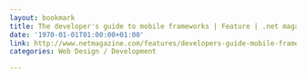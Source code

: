 ```yaml
---
layout: bookmark
title: The developer's guide to mobile frameworks | Feature | .net magazine
date: '1970-01-01T01:00:00+01:00'
link: http://www.netmagazine.com/features/developers-guide-mobile-frameworks?ns_service=mail=partner-Adestra=503=503=Adestra=email-n=Read%20more%20here...=0=parkrmoore%40gmail.com=34
categories: Web Design / Development

---
```

